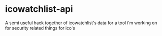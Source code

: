 # icowatchlist-api
A semi useful hack together of icowatchlist's data for a tool i'm working on for security related things for ico's 
